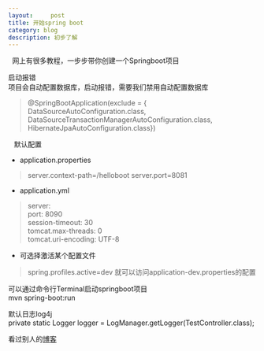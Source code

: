```yaml
---
layout:     post
title: 开始spring boot
category: blog
description: 初步了解
---
```

 
网上有很多教程，一步步带你创建一个Springboot项目
 
启动报错  
 项目会自动配置数据库，启动报错，需要我们禁用自动配置数据库
> @SpringBootApplication(exclude = {
> 		DataSourceAutoConfiguration.class,
> 		DataSourceTransactionManagerAutoConfiguration.class,
> 		HibernateJpaAutoConfiguration.class})

 
 默认配置
* application.properties
> server.context-path=/helloboot 
> server.port=8081

* application.yml

> server:  
>   port: 8090  
>   session-timeout: 30  
>   tomcat.max-threads: 0  
>   tomcat.uri-encoding: UTF-8 

* 可选择激活某个配置文件
> spring.profiles.active=dev
 就可以访问application-dev.properties的配置
 
可以通过命令行Terminal启动springboot项目  
mvn spring-boot:run

默认日志log4j  
private static Logger logger = LogManager.getLogger(TestController.class);

 
看过别人的[博客](http://blog.csdn.net/u012702547/article/details/53740047)